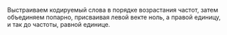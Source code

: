 Выстраиваем кодируемый слова в порядке возрастания частот, затем объединяем попарно, присваивая левой векте ноль, а правой единицу, и так до частоты, равной единице.